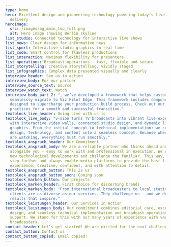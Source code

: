 ```yaml
---
type: home
hero: Excellent design and pioneering technology powering today’s live content
  delivery
heroImage:
  src: /images/bg_main_top_full.png
  alt: Hero image showing Berlin skyline
list_studio: Connected technology for interactive live shows
list_news: Clear design for informative news
list_sport: Interactive studio graphics in real time
list_code: Smart control for flawless productions
list_interaction: Maximum flexibility for presenters
list_operations: Broadcast operations - fast, flexible and secure
list_storytelling: Creative storytelling, vividly staged
list_infographics: Complex data presented visually and clearly
interview_header: See us in action
interview_body: For our partner
interview_source_text: Source
interview_watch_text: Watch
interview_body_part_2: ", we’ve developed a framework that helps customers
  seamlessly migrate to Viz Pilot Edge. This framework includes components
  designed to supercharge your production build process. Check out our best
  practices for a smooth and successful transition."
textblock_live_header: Going Live with us is
textblock_live_body: "v-sion turns TV broadcasts into vibrant live experiences -
  with interactive video walls, connected studio design, and dynamic live
  graphics. From the initial concept to technical implementation: we combine
  design, technology, and content into a seamless concept. Because when millions
  are watching, everything must run smoothly."
textblock_anspruch_header: Our Commitment
textblock_anspruch_body: We are a reliable partner who thinks ahead and
  alongside you - easy to work with and professional in execution. We embrace
  new technological developments and challenge the familiar. This way, we go one
  step further and always enable media platforms to provide the best live
  experience. Creative, confident, and with attention to detail.
textblock_anspruch_button: This is us
textblock_anspruch_button_soon: Coming soon
textblock_marken_button: Our projects
textblock_marken_header: First choice for discerning brands
textblock_marken_body: "From international broadcasters to local stations: our
  clients are as diverse as our services. They challenge us - and we deliver
  results that inspire."
textblock_leistungen_header: Our Services in Action
textblock_leistungen_body: Our commitment combines editorial care, excellent
  design, and seamless technical implementation and broadcast operations
  support. We stand for this with our many years of experience with various
  broadcasters.
contact_header: Let's get started! We are excited for the next challenge. How can we help?
contact_button: Contact us
contact_button_copied: Email copied!
---
```

